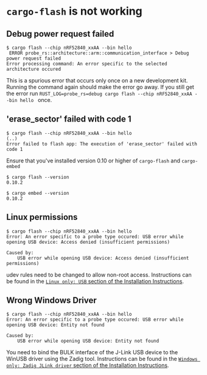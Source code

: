 # `cargo-flash` is not working

## Debug power request failed

``` console
$ cargo flash --chip nRF52840_xxAA --bin hello
 ERROR probe_rs::architecture::arm::communication_interface > Debug power request failed
Error processing command: An error specific to the selected architecture occured
```

This is a spurious error that occurs only once on a new development kit. Running the command again should make the error go away. If you still get the error run `RUST_LOG=probe_rs=debug cargo flash --chip nRF52840_xxAA --bin hello ` once.

## 'erase_sector' failed with code 1

``` console
$ cargo flash --chip nRF52840_xxAA --bin hello
(..)
Error failed to flash app: The execution of 'erase_sector' failed with code 1
```

Ensure that you've installed version 0.10 or higher of `cargo-flash` and `cargo-embed`

``` console
$ cargo flash --version
0.10.2

$ cargo embed --version
0.10.2
````

## Linux permissions

``` console
$ cargo flash --chip nRF52840_xxAA --bin hello
Error: An error specific to a probe type occured: USB error while opening USB device: Access denied (insufficient permissions)

Caused by:
    USB error while opening USB device: Access denied (insufficient permissions)
```

udev rules need to be changed to allow non-root access. Instructions can be found in the [`Linux only: USB` section of the Installation Instructions].

[`Linux only: USB` section of the Installation Instructions]: ./installation.md#linux-only-usb

## Wrong Windows Driver

``` console
$ cargo flash --chip nRF52840_xxAA --bin hello
Error: An error specific to a probe type occured: USB error while opening USB device: Entity not found

Caused by:
    USB error while opening USB device: Entity not found
```

You need to bind the BULK interface of the J-Link USB device to the WinUSB driver using the Zadig tool. Instructions can be found in the [`Windows only: Zadig JLink driver` section of the Installation Instructions].

[`Windows only: Zadig JLink driver` section of the Installation Instructions]: ./installation.md#windows-only-zadig-jlink-driver
